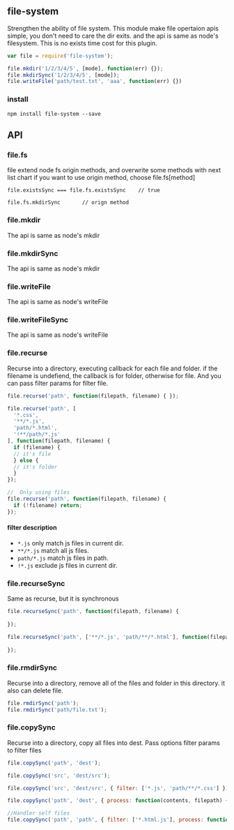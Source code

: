 ## file-system
Strengthen the ability of file system.
This module make file opertaion apis simple, you don't need to care the dir exits. and the api is same as node's filesystem. This is no exists time cost for this plugin.  
```js
var file = require('file-system');

file.mkdir('1/2/3/4/5', [mode], function(err) {});
file.mkdirSync('1/2/3/4/5', [mode]);
file.writeFile('path/test.txt', 'aaa', function(err) {})
```

### install
```
npm install file-system --save
```

## API
### file.fs
file extend node fs origin methods, and overwrite some methods with next list chart
if you want to use origin method, choose file.fs[method]

```
file.existsSync === file.fs.existsSync    // true

file.fs.mkdirSync       // orign method
```

### file.mkdir
The api is same as node's mkdir

### file.mkdirSync
The api is same as node's mkdir

### file.writeFile
The api is same as node's writeFile

### file.writeFileSync
The api is same as node's writeFile

### file.recurse
Recurse into a directory, executing callback for each file and folder.
if the filename is undefiend, the callback is for folder, otherwise for file.
And you can pass filter params for filter file.
```js
file.recurse('path', function(filepath, filename) { });

file.recurse('path', [
  '*.css',
  '**/*.js', 
  'path/*.html',
  '!**/path/*.js'
], function(filepath, filename) {  
  if (filename) {
  // it's file
  } else {
  // it's folder
  }
});

//  Only using files
file.recurse('path', function(filepath, filename) {  
  if (!filename) return;
});
```
#### filter description
* `*.js`  only match js files in current dir.
* `**/*.js` match all js files.
* `path/*.js` match js files in path.
* `!*.js` exclude js files in current dir.

### file.recurseSync
Same as recurse, but it is synchronous
```js
file.recurseSync('path', function(filepath, filename) {
  
});

file.recurseSync('path', ['**/*.js', 'path/**/*.html'], function(filepath, filename) {
  
});
```

### file.rmdirSync
Recurse into a directory, remove all of the files and folder in this directory.
it also can delete file.
```js
file.rmdirSync('path');
file.rmdirSync('path/file.txt');
```

### file.copySync
Recurse into a directory, copy all files into dest.
Pass options filter params to filter files
```js
file.copySync('path', 'dest');

file.copySync('src', 'dest/src');

file.copySync('src', 'dest/src', { filter: ['*.js', 'path/**/*.css'] });

file.copySync('path', 'dest', { process: function(contents, filepath) {} });

//Handler self files
file.copySync('path', 'path', { filter: ['*.html.js'], process: function(contents, filepath) {} });
```